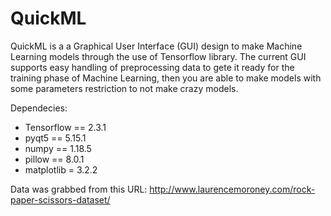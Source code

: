 # QuickML

QuickML is a a Graphical User Interface (GUI) design to make Machine Learning models through the use of Tensorflow library. The current GUI supports easy handling of preprocessing data to gete it ready for the training phase of Machine Learning, then you are able to make models with some parameters restriction to not make crazy models.

Dependecies:
* Tensorflow == 2.3.1 <br>
* pyqt5 == 5.15.1 <br>
* numpy == 1.18.5 <br>
* pillow == 8.0.1 <br>
* matplotlib = 3.2.2

Data was grabbed from this URL:
http://www.laurencemoroney.com/rock-paper-scissors-dataset/
